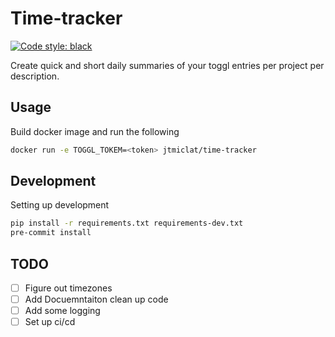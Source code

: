 # Time-tracker

<a href="https://github.com/psf/black"><img alt="Code style: black" src="https://img.shields.io/badge/code%20style-black-000000.svg"></a>

Create quick and short daily summaries of your toggl entries per project per description.

## Usage
Build docker image and run the following

```bash
docker run -e TOGGL_TOKEM=<token> jtmiclat/time-tracker
```

## Development
Setting up development

```bash
pip install -r requirements.txt requirements-dev.txt
pre-commit install
```

## TODO

- [ ] Figure out timezones
- [ ] Add Docuemntaiton clean up code
- [ ] Add some logging
- [ ] Set up ci/cd
